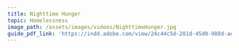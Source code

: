 ```yaml
---
title: Nighttime Hunger
topic: Homelessness
image_path: /assets/images/videos/NighttimeHunger.jpg
guide_pdf_link: 'https://indd.adobe.com/view/24c44c5d-281d-45d0-988d-ae11befdf60c'
---
```



